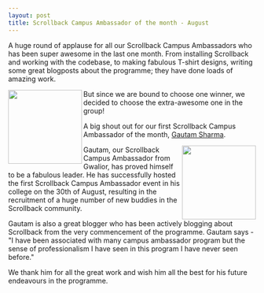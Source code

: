 ```yaml
---
layout: post
title: Scrollback Campus Ambassador of the month - August
---
```


A huge round of applause for all our Scrollback Campus Ambassadors who has been super awesome in the last one month. From installing Scrollback and working with the codebase, to making fabulous T-shirt designs, writing some great blogposts about the programme; they have done loads of amazing work.

<img src="http://i.imgur.com/a5nS654.png" align="left" width="150">

But since we are bound to choose one winner, we decided to choose the extra-awesome one in the group!

A big shout out for our first Scrollback Campus Ambassador of the month, [Gautam Sharma](scrollbacklovers.blogspot.in). 

<img src="http://i.imgur.com/S0KsyPL.gif" align="right" width="150"/>

Gautam, our Scrollback Campus Ambassador from Gwalior, has proved himself to be a fabulous leader. He has successfully hosted the first Scrollback Campus Ambassador event in his college on the 30th of August, resulting in the recruitment of a huge number of new buddies in the Scrollback community.

Gautam is also a great blogger who has been actively blogging about Scrollback from the very commencement of the programme. Gautam says - "I have been associated with many campus ambassador program but the sense of professionalism I have seen in this program I have never seen before."

We thank him for all the great work and wish him all the best for his future endeavours in the programme.
